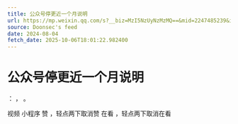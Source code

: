 ```yaml
---
title: 公众号停更近一个月说明
url: https://mp.weixin.qq.com/s?__biz=MzI5NzUyNzMzMQ==&mid=2247485239&idx=2&sn=873b0d91dbb0aa7705c05bc1ae3d8a5f
source: Doonsec's feed
date: 2024-08-04
fetch_date: 2025-10-06T18:01:22.982400
---
```


# 公众号停更近一个月说明

：
，
。

视频
小程序
赞
，轻点两下取消赞
在看
，轻点两下取消在看